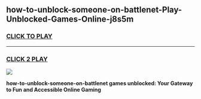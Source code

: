 
## how-to-unblock-someone-on-battlenet-Play-Unblocked-Games-Online-j8s5m
<h3>
<a href="https://premium76.site?title=how-to-unblock-someone-on-battlenet&ref=25A">CLICK TO PLAY</a></h3>
<hr>

<h3>
<a href="https://premium76.site?title=how-to-unblock-someone-on-battlenet&ref=25A">CLICK 2 PLAY</a>
  
</h3>

<a href="https://premium76.site?title=how-to-unblock-someone-on-battlenet&ref=25A"><img src="https://clearcache.store/games.png"></a>


**how-to-unblock-someone-on-battlenet games unblocked: Your Gateway to Fun and Accessible Online Gaming**
